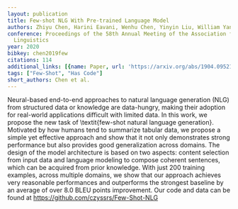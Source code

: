```yaml
---
layout: publication
title: Few-shot NLG With Pre-trained Language Model
authors: Zhiyu Chen, Harini Eavani, Wenhu Chen, Yinyin Liu, William Yang Wang
conference: Proceedings of the 58th Annual Meeting of the Association for Computational
  Linguistics
year: 2020
bibkey: chen2019few
citations: 114
additional_links: [{name: Paper, url: 'https://arxiv.org/abs/1904.09521'}]
tags: ["Few-Shot", "Has Code"]
short_authors: Chen et al.
---
```

Neural-based end-to-end approaches to natural language generation (NLG) from
structured data or knowledge are data-hungry, making their adoption for
real-world applications difficult with limited data. In this work, we propose
the new task of \textit\{few-shot natural language generation\}. Motivated by how
humans tend to summarize tabular data, we propose a simple yet effective
approach and show that it not only demonstrates strong performance but also
provides good generalization across domains. The design of the model
architecture is based on two aspects: content selection from input data and
language modeling to compose coherent sentences, which can be acquired from
prior knowledge. With just 200 training examples, across multiple domains, we
show that our approach achieves very reasonable performances and outperforms
the strongest baseline by an average of over 8.0 BLEU points improvement. Our
code and data can be found at https://github.com/czyssrs/Few-Shot-NLG
